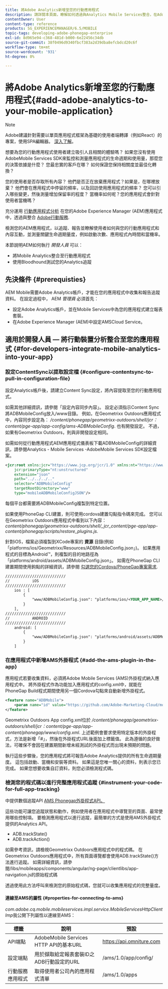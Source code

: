 ```yaml
---
title: 將Adobe Analytics新增至您的行動應用程式
description: 請詳閱本頁面，瞭解如何透過與Analytics Mobile Services整合，在Adobe Experience Manager應用程式中使用行動應用程式Adobe。
contentOwner: User
content-type: reference
products: SG_EXPERIENCEMANAGER/6.5/MOBILE
topic-tags: developing-adobe-phonegap-enterprise
exl-id: 8d965e94-c368-481d-b000-6e22456c34db
source-git-commit: 38f0496d9340fbcf383a2d39dba8efcbdcd20c6f
workflow-type: tm+mt
source-wordcount: '931'
ht-degree: 0%

---
```


# 將Adobe Analytics新增至您的行動應用程式{#add-adobe-analytics-to-your-mobile-application}

>[!NOTE]
>
>Adobe建議針對需要以單頁應用程式框架為基礎的使用者端轉譯（例如React）的專案，使用SPA編輯器。 [深入了解](/help/sites-developing/spa-overview.md)。

想要為您的行動應用程式使用者建立吸引人且相關的體驗嗎？ 如果您沒有使用AdobeMobile Services SDK來監控和測量應用程式的生命週期和使用量，那麼您的決策依據是什麼？ 您最忠實的客戶在哪？ 如何保證您保持相關度並最佳化轉換？

您的使用者是否存取所有內容？ 他們是否正在放棄應用程式？如果是，在哪裡放棄？ 他們會在應用程式中停留的頻率，以及回訪使用應用程式的頻率？ 您可以引入哪些變更，然後測量增加保留率的程度？ 當機率如何呢？您的應用程式會針對使用者當機嗎？

充分運用 [行動應用程式分析](https://business.adobe.com/products/analytics/mobile-marketing.html) 在您的Adobe Experience Manager (AEM)應用程式中，透過與整合 [Adobe行動服務](https://business.adobe.com/products/campaign/mobile-marketing.html).

檢測您的AEM應用程式，以追蹤、報告並瞭解使用者如何與您的行動應用程式和內容互動，並測量關鍵生命週期量度，例如啟動次數、應用程式內時間和當機率。

本節說明AEM如何執行 *開發人員* 可以：

* 將Mobile Analytics整合至行動應用程式
* 使用Bloodhound測試您的Analytics追蹤

## 先決條件 {#prerequisties}

AEM Mobile需要Adobe Analytics帳戶，才能在您的應用程式中收集和報告追蹤資料。 在設定過程中， AEM *管理員* 必須首先：

* 設定Adobe Analytics帳戶，並在Mobile Services中為您的應用程式建立報表套裝。
* 在Adobe Experience Manager (AEM)中設定AMSCloud Service。

## 適用於開發人員 — 將行動裝置分析整合至您的應用程式 {#for-developers-integrate-mobile-analytics-into-your-app}

### 設定ContentSync以提取設定檔 {#configure-contentsync-to-pull-in-configuration-file}

設定Analytics帳戶後，請建立Content Sync設定，將內容提取至您的行動應用程式。

如需其他詳細資訊，請參閱「設定內容同步內容」。 設定必須指示Content Sync將ADBMobileConfig放入/www目錄。 例如，在Geometrixx Outdoors應用程式中，內容同步設定為： */content/phonegap/geometrixx-outdoors/shell/jcr：content/pge-app/app-config/ams-ADBMobileConfig*. 也有開發設定。 不過，如果有Geometrixx Outdoors，則與非開發設定相同。

如需如何從行動應用程式AEM應用程式儀表板下載ADBMobileConfig的詳細資訊，請參閱Analytics - Mobile Services -AdobeMobile Services SDK設定檔案。

```xml
<jcr:root xmlns:jcr="https://www.jcp.org/jcr/1.0" xmlns:nt="https://www.jcp.org/jcr/nt/1.0"
    jcr:primaryType="nt:unstructured"
    extension="json"
    path="../../../.."
    selector="ADBMobileConfig"
    targetRootDirectory="www"
    type="mobileADBMobileConfigJSON"/>
```

每個平台都需要將ADBMobileConfig複製到特定位置。

如果使用PhoneGap CLI建置，則可使用cordova建置勾點指令碼來完成。 您可以在Geometrixx Outdoors應用程式中看到以下內容：*content/phonegap/geometrixx-outdoors/shell/_jcr_content/pge-app/app-content/phonegap/scripts/restore_plugins.js.*

針對iOS，檔案必須複製到XCode專案的 **資源** 目錄(例如「platforms/ios/Geometrixx/Resources/ADBMobileConfig.json」)。 如果應用程式的目標為Android™，則複製的目的地路徑為「platforms/android/assets/ADBMobileConfig.json」。 如需在PhoneGap CLI建置期間使用鉤點的詳細資訊，請參閱 [勾選您的Cordova/PhoneGap專案需求](https://gist.github.com/jlcarvalho/22402d013bc72f795d45a01836ce735c).

```xml
///////////////////////////
//          iOS
///////////////////////////
    ios : [
        {
            "www/ADBMobileConfig.json": "platforms/ios/<YOUR_APP_NAME>/Resources/ADBMobileConfig.json"
        }
    ],
///////////////////////////
//          ANDROID
///////////////////////////
    android: [
        {
            "www/ADBMobileConfig.json": "platforms/android/assets/ADBMobileConfig.json"
        }
    ]
```

### 在應用程式中新增AMS外掛程式 {#add-the-ams-plugin-in-the-app}

應用程式若要收集資料，必須將Adobe Mobile Services (AMS)外掛程式納入應用程式中。 將外掛程式作為功能加入應用程式的config.xml中，就能在PhoneGap Build程式期間使用另一個Cordova勾點來自動新增外掛程式。

```xml
<feature name="ADBMobile">
    <param name="id" value="https://github.com/Adobe-Marketing-Cloud/mobile-services#0482f9cedf90c98a8d4b07219ece1933b2e46a60"/>
</feature>
```

Geometrixx Outdoors App config.xml位於 */content/phonegap/geometrixx-outdoors/shell/jcr：content/pge-app/app-content/phonegap/www/config.xml*. 上述範例會要求使用特定版本的外掛程式，方法是新增「#」，然後在外掛程式URL後面加上標籤值。 此為遵循的良好做法，可確保不會因在建置期間新增未經測試的外掛程式而出現未預期的問題。

執行這些步驟後，您的應用程式將可報告Adobe Analytics提供的所有生命週期量度。 這包括啟動、當機和安裝等資料。 如果這是您唯一關心的資料，則表示您已完成。 如果您想要收集自訂資料，則您必須檢測程式碼。

### 檢測您的程式碼以進行完整應用程式追蹤 {#instrument-your-code-for-full-app-tracking}

中提供數個追蹤API [AMS Phonegap外掛程式API。](https://github.com/Adobe-Marketing-Cloud/mobile-services/blob/master/docs/ios/phonegap/phonegap-methods.md)

這些功能可讓您追蹤狀態和動作，例如使用者在應用程式中導覽至的頁面、最常使用哪些控制項。 要檢測應用程式以進行追蹤，最簡單的方式是使用AMS外掛程式提供的Analytics API。

* ADB.trackState()
* ADB.trackAction()

如需參考資訊，請檢視Geometrixx Outdoors應用程式中的程式碼。 在Geometrixx Outdoors應用程式中，所有頁面導覽都會使用ADB.trackState()方法進行追蹤。 如需詳細資訊，請參閱/libs/mobileapps/components/angular/ng-page/clientlibs/app-navigation.js的原始程式碼

透過使用此方法呼叫來檢測您的原始程式碼，您就可以收集應用程式的完整量度。

#### 連線至AMS的屬性 {#properties-for-connecting-to-ams}

*com.adobe.cq.mobile.mobileservices.impl.service.MobileServicesHttpClientImp*&#x200B;我公開下列屬性以連線至AMS：

| **標籤** | **說明** | **預設** |
|---|---|---|
| API端點 | AdobeMobile Services HTTP API的基本URL | https://api.omniture.com |
| 設定端點 | 用於擷取給定報表套裝ID之ADB行動設定的URL | /ams/1.0/app/config/ |
| 行動服務應用程式 | 取得使用者公司內的應用程式清單 | /ams/1.0/apps |
